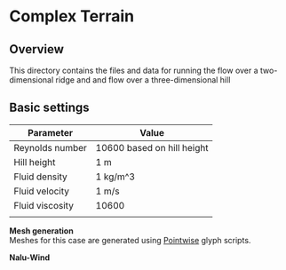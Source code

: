# Complex Terrain 

## Overview
This directory contains the files and data for running the flow over a two-dimensional ridge and
and flow over a three-dimensional hill

## Basic settings

| Parameter       | Value                      |
|-----------------|----------------------------|
| Reynolds number | 10600 based on hill height |
| Hill height     | 1 m                        |
| Fluid density   | 1 kg/m^3                   |
| Fluid velocity  | 1 m/s                      |
| Fluid viscosity | 10600                      |
|                 |                            |

**Mesh generation**  
Meshes for this case are generated using
[Pointwise](https://www.pointwise.com/) glyph scripts.

**Nalu-Wind**  
